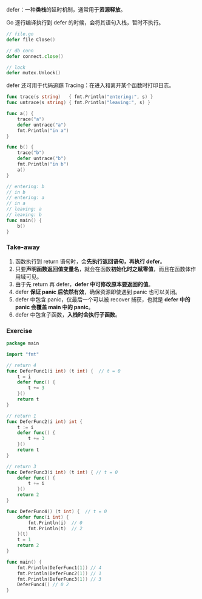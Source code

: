 defer：一种**类栈**的延时机制，通常用于**资源释放**。

Go 逐行编译执行到 defer 的时候，会将其语句入栈，暂时不执行。

```go
// file.go
defer file Close()

// db conn
defer connect.close()

// lock
defer mutex.Unlock() 
```

defer 还可用于代码追踪 Tracing：在进入和离开某个函数时打印日志。

```go
func trace(s string)   { fmt.Println("entering:", s) }
func untrace(s string) { fmt.Println("leaving:", s) }

func a() {
    trace("a")
    defer untrace("a")
    fmt.Println("in a")
}

func b() {
    trace("b")
    defer untrace("b")
    fmt.Println("in b")
    a()
}

// entering: b
// in b
// entering: a
// in a
// leaving: a
// leaving: b
func main() {
    b()
}
```

### Take-away

1. 函数执行到 return 语句时，会**先执行返回语句，再执行 defer**。
2. 只要**声明函数返回值变量名**，就会在函数**初始化时之赋零值**，而且在函数体作用域可见。
3. 由于先 return 再 defer，**defer 中可修改原本要返回的值**。
4. defer **保证 panic 后依然有效**，确保资源即使遇到 panic 也可以关闭。
5. defer 中包含 panic，仅最后一个可以被 recover 捕获，也就是 **defer 中的 panic 会覆盖 main 中的 panic**。
6. defer 中包含子函数，**入栈时会执行子函数**。

### Exercise

```go
package main

import "fmt"

// return 4
func DeferFunc1(i int) (t int) {  // t = 0
    t = i
    defer func() {
        t += 3
    }()
    return t
}

// return 1
func DeferFunc2(i int) int {
    t := i
    defer func() {
        t += 3
    }()
    return t
}

// return 3
func DeferFunc3(i int) (t int) { // t = 0
    defer func() {
        t += i
    }()
    return 2
}

func DeferFunc4() (t int) {  // t = 0
    defer func(i int) {
        fmt.Println(i)  // 0
        fmt.Println(t)  // 2 
    }(t)
    t = 1
    return 2
}

func main() {
    fmt.Println(DeferFunc1(1)) // 4
    fmt.Println(DeferFunc2(1)) // 1
    fmt.Println(DeferFunc3(1)) // 3
    DeferFunc4() // 0 2
}
```



